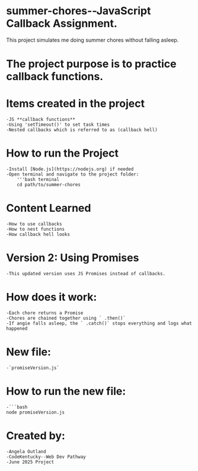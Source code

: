 # summer-chores--JavaScript Callback Assignment.

This project simulates me doing summer chores without falling asleep.

# The project purpose is to practice callback functions.

# Items created in the project

    -JS **callback functions**
    -Using 'setTimeout()' to set task times
    -Nested callbacks which is referred to as (callback hell)

# How to run the Project

    -Install [Node.js](https://nodejs.org) if needed
    -Open terminal and navigate to the project folder:
        '''bash terminal
        cd path/to/summer-chores

# Content Learned

    -How to use callbacks
    -How to nest functions
    -How callback hell looks

# Version 2: Using Promises

    -This updated version uses JS Promises instead of callbacks.

# How does it work:

    -Each chore returns a Promise
    -Chores are chained together using ` .then()`
    -If angie falls asleep, the ` .catch()` stops everything and logs what happened

# New file:

    -`promiseVersion.js`

# How to run the new file:

    -```bash
    node promiseVersion.js

# Created by:

    -Angela Outland
    -CodeKentucky--Web Dev Pathway
    -June 2025 Project
